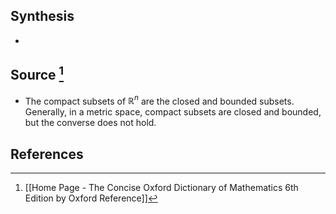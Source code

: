 ## Synthesis
- 
## Source [^1]
- The compact subsets of $\mathbb{R}^n$ are the closed and bounded subsets. Generally, in a metric space, compact subsets are closed and bounded, but the converse does not hold.
## References

[^1]: [[Home Page - The Concise Oxford Dictionary of Mathematics 6th Edition by Oxford Reference]]